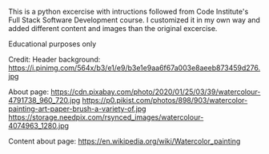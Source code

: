 This is a python excercise with intructions followed from Code Institute's Full Stack Software Development course.
I customized it in my own way and added different content and images than the original excercise.


Educational purposes only


Credit:
Header background: https://i.pinimg.com/564x/b3/e1/e9/b3e1e9aa6f67a003e8aeeb873459d276.jpg

About page:
https://cdn.pixabay.com/photo/2020/01/25/03/39/watercolour-4791738_960_720.jpg
https://p0.pikist.com/photos/898/903/watercolor-painting-art-paper-brush-a-variety-of.jpg
https://storage.needpix.com/rsynced_images/watercolour-4074963_1280.jpg

Content about page:
https://en.wikipedia.org/wiki/Watercolor_painting

